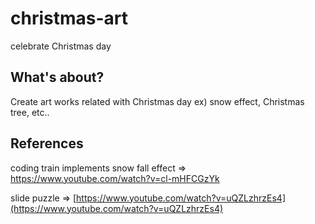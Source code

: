 # christmas-art
celebrate Christmas day 

## What's about?

Create art works related with Christmas day ex) snow effect, Christmas tree, etc..






## References

coding train implements snow fall effect => 
https://www.youtube.com/watch?v=cl-mHFCGzYk

slide puzzle => 
[https://www.youtube.com/watch?v=uQZLzhrzEs4](https://www.youtube.com/watch?v=uQZLzhrzEs4)
